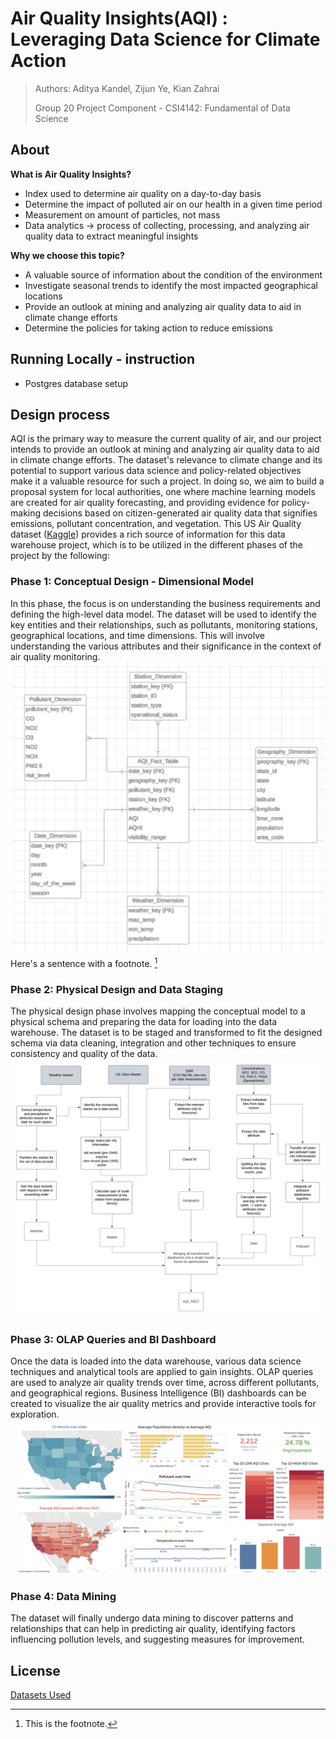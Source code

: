 #  Air Quality Insights(AQI) : Leveraging Data Science for Climate Action
> Authors: Aditya Kandel, Zijun Ye, Kian Zahrai
>
> Group 20 Project Component - CSI4142: Fundamental of Data Science

## About 
**What is Air Quality Insights?** 
- Index used to determine air quality on a day-to-day basis
- Determine the impact of polluted air on our health in a given time period
- Measurement on amount of particles, not mass
- Data analytics → process of collecting, processing, and analyzing air quality data to extract meaningful insights

**Why we choose this topic?**
- A valuable source of information about the condition of the environment
- Investigate seasonal trends to identify the most impacted geographical locations
- Provide an outlook at mining and analyzing air quality data to aid in climate change efforts
- Determine the policies for taking action to reduce emissions


## Running Locally - instruction 
- Postgres database setup

## Design process
AQI is the primary way to measure the current quality of air, and our project intends to provide an outlook at mining and analyzing air quality data to aid in climate change efforts. The dataset's relevance to climate change and its potential to support various data science and policy-related objectives make it a valuable resource for such a project. In doing so, we aim to build a proposal system for local authorities, one where machine learning models are created for air quality forecasting, and providing evidence for policy-making decisions based on citizen-generated air quality data that signifies emissions, pollutant concentration, and vegetation. This US Air Quality dataset ([Kaggle](https://www.kaggle.com/datasets/calebreigada/us-air-quality-1980present)) provides a rich source of information for this data warehouse project, which is to be utilized in the different phases of the project by the following:

### Phase 1: Conceptual Design - Dimensional Model
In this phase, the focus is on understanding the business requirements and defining the high-level data model. The dataset will be used to identify the key entities and their relationships, such as pollutants, monitoring stations, geographical locations, and time dimensions. This will involve understanding the various attributes and their significance in the context of air quality monitoring.
![Grain of Data Mart](./resource/data_mart_grain.png)
Here's a sentence with a footnote. [^1]

[^1]: This is the footnote.

### Phase 2: Physical Design and Data Staging
The physical design phase involves mapping the conceptual model to a physical schema and preparing the data for loading into the data warehouse. The dataset is to be staged and transformed to fit the designed schema via data cleaning, integration and other techniques to ensure consistency and quality of the data.
![High level schema](./resource/high_level_schema.png)

### Phase 3: OLAP Queries and BI Dashboard
Once the data is loaded into the data warehouse, various data science techniques and analytical tools are applied to gain insights. OLAP queries are used to analyze air quality trends over time, across different pollutants, and geographical regions. Business Intelligence (BI) dashboards can be created to visualize the air quality metrics and provide interactive tools for exploration.
![dashboard](./resource/dashboard.png)

### Phase 4: Data Mining 
The dataset will finally undergo data mining to discover patterns and relationships that can help in predicting air quality, identifying factors influencing pollution levels, and suggesting measures for improvement.


## License 
[Datasets Used](https://drive.google.com/file/d/1p0F-jHzbMgouGrf6BxgvV328o7KwQNOt/view?usp=sharing)
